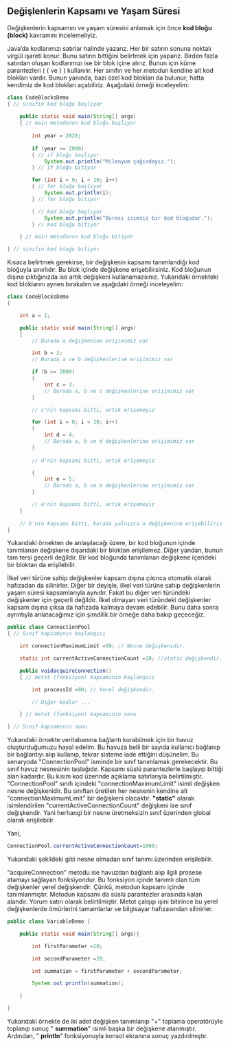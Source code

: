 ## Değişlenlerin Kapsamı ve Yaşam Süresi

Değişkenlerin kapsamını ve yaşam süresini anlamak için önce **kod bloğu (block)** kavramını incelemeliyiz.

Java’da kodlarımızı satırlar halinde yazarız. Her bir satırın sonuna noktalı virgül işareti konur. Bunu satırın bittiğini belirtmek için yaparız. Birden fazla satırdan oluşan kodlarımızı ise bir blok içine alırız. Bunun için küme parantezleri ( { ve } ) kullanılır. Her sınıfın ve her metodun kendine ait kod blokları vardır. Bunun yanında, bazı özel kod blokları da bulunur; hatta kendimiz de kod blokları açabiliriz. Aşağıdaki örneği inceleyelim:

```java
class CodeBlocksDemo
{ // sınıfın kod bloğu başlıyor
	
    public static void main(String[] args)
	{ // main metodunun kod bloğu başlıyor
        
	    int year = 2020;
		
        if (year >= 2000)
		{ // if bloğu başlıyor
			System.out.println("Milenyum çağındayız.");
		} // if bloğu bitiyor

        for (int i = 0; i < 10; i++)
		{ // for bloğu başlıyor
			System.out.println(i);
		} // for bloğu bitiyor

        { // kod bloğu başlıyor
			System.out.println("Burası isimsiz bir kod bloğudur.");
		} // kod bloğu bitiyor

    } // main metodunun kod bloğu bitiyor

} // sınıfın kod bloğu bitiyor
```

Kısaca belirtmek gerekirse, bir değişkenin kapsamı tanımlandığı kod bloğuyla sınırlıdır. Bu blok içinde değişkene erişebilirsiniz. Kod bloğunun dışına çıktığınızda ise artık değişkeni kullanamazsınız. Yukarıdaki örnekteki kod bloklarını aynen bırakalım ve aşağıdaki örneği inceleyelim:

```java
class CodeBlocksDemo
{

    int a = 1;

    public static void main(String[] args)
	{
		// Burada a değişkenine erişimimiz var

        int b = 2;
	    // Burada a ve b değişkenlerine erişimimiz var

        if (b >= 2000)
		{
			int c = 3;
			// Burada a, b ve c değişkenlerine erişimimiz var
		}

        // c'nin kapsamı bitti, artık erişemeyiz

        for (int i = 0; i < 10; i++)
		{
			int d = 4;
			// Burada a, b ve d değişkenlerine erişimimiz var
		}
		
        // d'nin kapsamı bitti, artık erişemeyiz

        {
			int e = 5;
			// Burada a, b ve e değişkenlerine erişimimiz var
		}

        // e'nin kapsamı bitti, artık erişemeyiz
	}
	
    // b'nin kapsamı bitti, burada yalnızca a değişkenine erişebiliriz
}
```

Yukarıdaki örnekten de anlaşılacağı üzere, bir kod bloğunun içinde tanımlanan değişkene dışarıdaki bir bloktan erişilemez. Diğer yandan, bunun tam tersi geçerli değildir. Bir kod bloğunda tanımlanan değişkene içerideki bir bloktan da erişilebilir.

İlkel veri türüne sahip değişkenler kapsam dışına çıkınca otomatik olarak hafızadan da silinirler. Diğer bir deyişle, ilkel veri türüne sahip değişkenlerin yaşam süresi kapsamlarıyla aynıdır. Fakat bu diğer veri türündeki değişkenler için geçerli değildir. İlkel olmayan veri türündeki değişkenler kapsam dışına çıksa da hafızada kalmaya devam edebilir. Bunu daha sonra ayrıntıyla anlatacağımız için şimdilik bir örneğe daha bakıp geçeceğiz.

```java
public class ConnectionPool
{ // Sınıf kapsamının başlangıcı

	int connectionMaximumLimit =50; // Nesne değişkenidir.

	static int currentActiveConnectionCount =10; //static değişkendir. Sınıf değişkenidir.

	public voidacquireConnection()
	{ // metot (fonksiyon) kapsamının başlangıcı

		int processId =90; // Yerel değişkendir.

		// Diğer kodlar ...

	} // metot (fonksiyon) kapsamının sonu

} // Sınıf kapsamının sonu
```


Yukarıdaki örnekte veritabanına bağlantı kurabilmek için bir havuz oluşturduğumuzu hayal edelim. Bu havuza belli bir sayıda kullanıcı bağlanıp bir bağlantıyı alıp kullanıp, tekrar sisteme iade ettiğini düşünelim. Bu senaryoda &quot;ConnectionPool&quot; isminde bir sınıf tanımlamak gerekecektir. Bu sınıf havuz nesnesinin taslağıdır. Kapsamı süslü parantezlerle başlayıp bittiği alan kadardır. Bu kısım kod üzerinde açıklama satırlarıyla belirtilmiştir. &quot;ConnectionPool&quot; sınıfı içindeki &quot;connectionMaximumLimit&quot; isimli değişken nesne değişkenidir. Bu sınıftan üretilen her nesnenin kendine ait &quot;connectionMaximumLimit&quot; bir değişkeni olacaktır. **&quot;static&quot;** olarak isimlendirilen &quot;currentActiveConnectionCount&quot; değişkeni ise sınıf değişkendir. Yani herhangi bir nesne üretmeksizin sınıf üzerinden global olarak erişilebilir.

Yani,

```java
ConnectionPool.currentActiveConnectionCount=1000;
```

Yukarıdaki şekildeki gibi nesne olmadan sınıf tanımı üzerinden erişilebilir.

&quot;acquireConnection&quot; metodu ise havuzdan bağlantı alıp ilgili prosese atamayı sağlayan fonksiyondur. Bu fonksiyon içinde tanımlı olan tüm değişkenler yerel değişkendir. Çünkü, metodun kapsamı içinde tanımlanmıştır. Metodun kapsamı da süslü parantezler arasında kalan alandır. Yorum satırı olarak belirtilmiştir. Metot çalışıp işini bitirince bu yerel değişkenlerde ömürlerini tamamlarlar ve bilgisayar hafızasından silinirler.

```java
public class VariableDemo {

	public static void main(String[] args){

        int firstParameter =10;

        int secondParameter =20;

        int summation = firstParameter + secondParameter;

		System.out.println(summation);

	}

}
```

Yukarıdaki örnekte de iki adet değişken tanımlanıp &quot;+&quot; toplama operatörüyle toplanıp sonuç &quot; **summation**&quot; isimli başka bir değişkene atanmıştır. Ardından, &quot; **println**&quot; fonksiyonuyla konsol ekranına sonuç yazdırılmıştır.